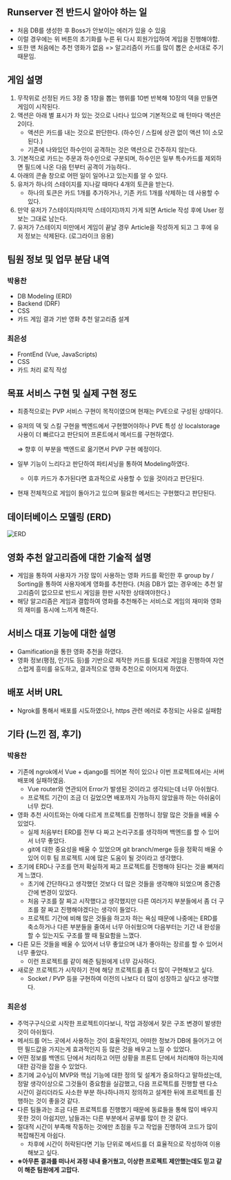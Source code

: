 ## Runserver 전 반드시 알아야 하는 일
- 처음 DB를 생성한 후 Boss가 안보이는 에러가 있을 수 있음
- 이럴 경우에는 위 버튼의 초기화를 누른 뒤 다시 회원가입하여 게임을 진행해야함.
- 또한 맨 처음에는 추천 영화가 없음 => 알고리즘이 카드를 많이 뽑은 순서대로 주기 때문임.

## 게임 설명
1. 무작위로 선정된 카드 3장 중 1장을 뽑는 행위를 10번 반복해 10장의 덱을 만들면 게임이 시작된다.
2. 액션은 아래 별 표시가 차 있는 것으로 나타나 있으며 기본적으로 매 턴마다 액션은 2이다.
    - 액션은 카드를 내는 것으로 판단한다. (하수인 / 스킬에 상관 없이 액션 1이 소모된다.)
    - 기존에 나와있던 하수인이 공격하는 것은 액션으로 간주하지 않는다.
3. 기본적으로 카드는 주문과 하수인으로 구분되며, 하수인은 일부 특수카드를 제외하면 필드에 나온 다음 턴부터 공격이 가능하다.. 
4. 아래의 콘솔 창으로 어떤 일이 일어나고 있는지를 알 수 있다.
5. 유저가 하나의 스테이지를 지나갈 때마다 4개의 토큰을 받는다.
    - 하나의 토큰은 카드 1개를 추가하거나, 기존 카드 1개를 삭제하는 데 사용할 수 있다.
6. 만약 유저가 7스테이지(마지막 스테이지)까지 가게 되면 Article 작성 후에 User 정보는 그대로 남는다.
7. 유저가 7스테이지 미만에서 게임이 끝날 경우 Article을 작성하게 되고 그 후에 유저 정보는 삭제된다. (로그라이크 응용)


## 팀원 정보 및 업무 분담 내역

### 박용찬

- DB Modeling (ERD)
- Backend (DRF)
- CSS
- 카드 게임 결과 기반 영화 추천 알고리즘 설계

### 최은성

- FrontEnd (Vue, JavaScripts)
- CSS
- 카드 처리 로직 작성

## 목표 서비스 구현 및 실제 구현 정도

- 최종적으로는 PVP 서비스 구현이 목적이였으며 현재는 PVE으로 구성된 상태이다.
- 유저의 덱 및 스킬 구현을 백엔드에서 구현했어야하나 PVE 특성 상 localstorage 사용이 더 빠르다고 판단되어 프론트에서 메서드를 구현하였다.
    
    ⇒ 향후 이 부분을 백엔드로 옮기면서 PVP 구현 예정이다.
    
- 일부 기능이 느리다고 판단하여 파티셔닝을 통하여 Modeling하였다.
    - 이후 카드가 추가된다면 효과적으로 사용할 수 있을 것이라고 판단된다.
- 현재 전체적으로 게임이 돌아가고 있으며 필요한 메서드는 구현했다고 판단된다.

## 데이터베이스 모델링 (ERD)

![ERD](https://lab.ssafy.com/sdc00035/final-pjt/-/raw/main/ssafy-pjt-pjt.png)

## 영화 추천 알고리즘에 대한 기술적 설명

- 게임을 통하여 사용자가 가장 많이 사용하는 영화 카드를 확인한 후 group by / Sorting을 통하여 사용자에게 영화를 추천한다. (처음 DB가 없는 경우에는 추천 알고리즘이 없으므로 반드시 게임을 한판 시작한 상태여야한다.)
- 해당 알고리즘은 게임과 결합하여 영화를 추천해주는 서비스로 게임의 재미와 영화의 재미를 동시에 느끼게 해준다.

## 서비스 대표 기능에 대한 설명

- Gamification을 통한 영화 추천을 하였다.
- 영화 정보(평점, 인기도 등)를 기반으로 제작한 카드를 토대로 게임을 진행하여 자연스럽게 흥미를 유도하고, 결과적으로 영화 추천으로 이어지게 하였다.

## 배포 서버 URL

- Ngrok를 통해서 배포를 시도하였으나, https 관련 에러로 추정되는 사유로 실패함

## 기타 (느낀 점, 후기)

### 박용찬

- 기존에 ngrok에서 Vue + django를 띄어본 적이 있으나 이번 프로젝트에서는 서버 배포에 실패하였음.
    - Vue router와 연관되어 Error가 발생된 것이라고 생각되는데 너무 아쉬웠다.
    - 프로젝트 기간이 조금 더 길었으면 배포까지 가능하지 않았을까 하는 아쉬움이 너무 컸다.
- 영화 추천 사이트와는 아예 다르게 프로젝트를 진행하니 정말 많은 것들을 배울 수 있었다.
    - 실제 처음부터 ERD를 전부 다 짜고 논리구조를 생각하며 백엔드를 할 수 있어서 너무 좋았다.
    - git에 대한 중요성을 배울 수 있었으며 git branch/merge 등을 정확히 배울 수 있어 이후 팀 프로젝트 시에 많은 도움이 될 것이라고 생각했다.
- 초기에 ERD나 구조를 먼저 확실하게 짜고 프로젝트를 진행해야 된다는 것을 뼈져리게 느꼈다.
    - 초기에 간단하다고 생각했던 것보다 더 많은 것들을 생각해야 되었으며 중간중간에 변경이 있었다.
    - 처음 구조를 잘 짜고 시작했다고 생각했지만 다른 여러가지 부분들에서 좀 더 구조를 잘 짜고 진행해야겠다는 생각이 들었다.
    - 프로젝트 기간에 비해 많은 것들을 하고자 하는 욕심 때문에 나중에는 ERD를 축소하거나 다른 부분들을 줄여서 너무 아쉬웠으며 다음부터는 기간 내 완성을 할 수 있는지도 구조를 짤 때 필요함을 느꼈다.
- 다른 모든 것들을 배울 수 있어서 너무 좋았으며 내가 좋아하는 장르를 할 수 있어서 너무 좋았다.
    - 이런 프로젝트를 같이 해준 팀원에게 너무 감사하다.
- 새로운 프로젝트가 시작하기 전에 해당 프로젝트를 좀 더 많이 구현해보고 싶다.
    - Socket / PVP 등을 구현하여 이전의 나보다 더 많이 성장하고 싶다고 생각했다.

### 최은성

- 주먹구구식으로 시작한 프로젝트이다보니, 작업 과정에서 잦은 구조 변경이 발생한것이 아쉬웠다.
- 메서드를 어느 곳에서 사용하는 것이 효율적인지, 어떠한 정보가 DB에 들어가고 어떤 필드값을 가지는게 효과적인지 등 많은 것을 배우고 느낄 수 있었다.
- 어떤 정보를 백엔드 단에서 처리하고 어떤 상황을 프론트 단에서 처리해야 하는지에 대한 감각을 잡을 수 있었다.
- 초기에 교수님이 MVP와 핵심 기능에 대한 정의 및 설계가 중요하다고 말하셨는데, 정말 생각이상으로 그것들이 중요함을 실감했고, 다음 프로젝트를 진행할 땐 다소 시간이 걸리더라도 사소한 부분 하나하나까지 정의하고 설계한 뒤에 프로젝트를 진행하는 것이 좋을것 같다.
- 다른 팀들과는 조금 다른 프로젝트를 진행했기 때문에 동료들을 통해 많이 배우지 못한 것이 아쉽지만, 남들과는 다른 부분에서 공부를 많이 한 것 같다.
- 절대적 시간이 부족해 작동하는 것에만 초점을 두고 작업을 진행하여 코드가 많이 복잡해진게 아쉽다.
    - 차후에 시간이 허락된다면 기능 단위로 메서드를 더 효율적으로 작성하여 이용해보고 싶다.
- **※아무튼 결과를 떠나서 과정 내내 즐거웠고, 이상한 프로젝트 제안했는데도 믿고 같이 해준 팀원에게 고맙다.**
